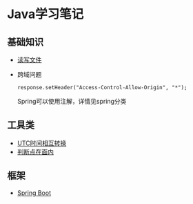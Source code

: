 # Java学习笔记
## 基础知识
- [读写文件](/Java/Use/ReadFile.md)
- 跨域问题
  
  `response.setHeader("Access-Control-Allow-Origin", "*");`

  Spring可以使用注解，详情见spring分类
## 工具类
- [UTC时间相互转换](/Java/Utils/UTCTransform.md)
- [判断点在面内](/Java/Utils/GeometyMethod.md)
## 框架
- [Spring Boot](/Java/Frame/SpringBoot.md)
